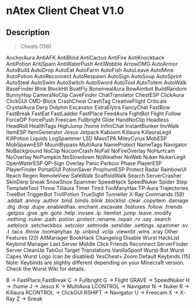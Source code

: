 # nAtex Client Cheat V1.0

## Description
> Cheats (156)

AnchorAura
AntiAFK
AntiBlind
AntiCactus
AntiFire
AntiKnockback
AntiPotion
AntiSpam
AntiWaterPush
AntiWobble
ArrowDMG
AutoArmor
AutoBuild
AutoDrop
AutoEat
AutoFarm
AutoFish
AutoLeave
AutoMine
AutoPotion
AutoReconnect
AutoRespawn
AutoSign
AutoSoup
AutoSprint
AutoSteal
AutoSwim
AutoSwitch
AutoSword
AutoTool
AutoTotem
AutoWalk
BaseFinder
Blink
BlockHit
BoatFly
BonemealAura
BowAimbot
BuildRandom
BunnyHop
CameraNoClip
CaveFinder
ChatTranslator
ChestESP
ClickAura
ClickGUI
CMD-Block
CrashChest
CrashTag
CreativeFlight
Criticals
CrystalAura
Derp
Dolphin
Excavator
ExtraElytra
FancyChat
FastBow
FastBreak
FastEat
FastLadder
FastPlace
FeedAura
FightBot
Flight
Follow
ForceOP
ForcePush
Freecam
Fullbright
Glide
HandNoClip
Headless
HeadRoll
HealthTags
HighJump
/home
InfiniChat
InstantBunker
InvWalk
ItemESP
ItemGenerator
Jesus
Jetpack
Kaboom
Killaura
KillauraLegit
KillPotion
Liquids
LogSpammer
LSD
MassTPA
MileyCyrus
MobESP
MobSpawnESP
MountBypass
MultiAura
NameProtect
NameTags
Navigator
NoBackground
NoClip
NocomCrash
NoFall
NoFireOverlay
NoHurtcam
NoOverlay
NoPumpkin
NoSlowdown
NoWeather
NoWeb
Nuker
NukerLegit
OpenWaterESP
OP-Sign
Overlay
Panic
Parkour
Phase
PlayerESP
PlayerFinder
PortalGUI
PotionSaver
ProphuntESP
Protect
Radar
RainbowUI
Reach
Regen
RemoteView
SafeWalk
ScaffoldWalk
Search
ServerCrasher
SkinDerp
Sneak
SnowShoe
Spammer
SpeedHack
SpeedNuker
Spider
Step
TemplateTool
Throw
Tillaura
Timer
Tired
TooManyHax
TP-Aura
Trajectories
TreeBot
TriggerBot
TrollPotion
TrueSight
Tunneller
X-Ray
Commands (58)
.addalt
.annoy
.author
.bind
.binds
.blink
.blocklist
.clear
.copyitem
.damage
.dig
.drop
.dupe
.enabledhax
.enchant
.excavate
.features
.follow
.friends
.getpos
.give
.gm
.goto
.help
.invsee
.ip
.itemlist
.jump
.leave
.modify
.nothing
.nuker
.path
.potion
.protect
.rename
.repair
.rv
.say
.search
.setblock
.setcheckbox
.setcolor
.setmode
.setslider
.settings
.spammer
.sv
.t
.taco
.throw
.toomanyhax
.tp
.unbind
.vclip
.viewnbt
.wms
.xray
Other Features (20)
AltManager
BookHack
Changelog
Disable Wurst
HackList
Keybind Manager
Last Server
Middle Click Friends
Reconnect
ServerFinder
Server CleanUp
TabGui
Target
Translations
VanillaSpoof
Wurst-Bot
Wurst Capes
Wurst Logo (can be disabled)
YesCheat+
Zoom
Default Keybinds (15)
Note: Keybinds are slightly different depending on your Minecraft version. Check the Wurst Wiki for details.

B -> FastPlace;FastBreak
C -> Fullbright
G -> Flight
GRAVE -> SpeedNuker
H -> /home
J -> Jesus
K -> MultiAura
LCONTROL -> Navigator
N -> Nuker
R -> Killaura
RCONTROL -> ClickGUI
RSHIFT -> Navigator
U -> Freecam
X -> X-Ray
Z -> Sneak

